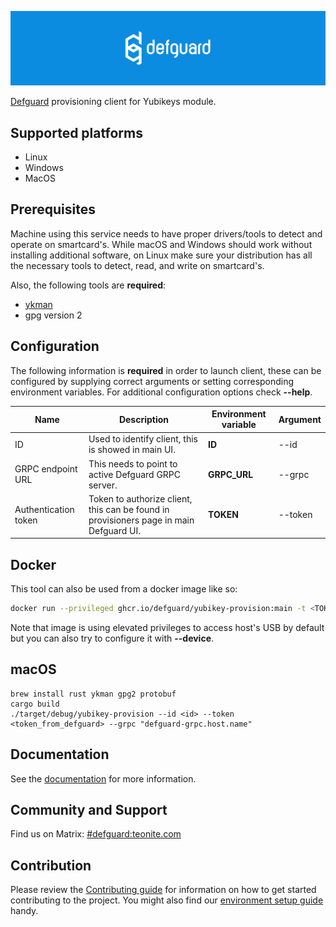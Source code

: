  <p align="center">
    <img src="docs/header.png" alt="defguard">
 </p>

[Defguard](https://github.com/DefGuard/defguard) provisioning client for Yubikeys module.


## Supported platforms

- Linux
- Windows
- MacOS

## Prerequisites
Machine using this service needs to have proper drivers/tools to detect and operate on smartcard's.
While macOS and Windows should work without installing additional software, on Linux make sure your distribution has all the necessary tools to detect, read, and write on smartcard's.

Also, the following tools are **required**:
- [ykman](https://developers.yubico.com/yubikey-manager/)
- gpg version 2

## Configuration
The following information is **required** in order to launch client, these can be configured by supplying correct arguments or setting corresponding environment variables. For additional configuration options check **--help**.

| Name                 | Description                                                                            | Environment variable | Argument |
|----------------------|----------------------------------------------------------------------------------------|----------------------|----------|
|          ID          |                   Used to identify client, this is showed in main UI.                  |        **ID**        |   --id   |
|   GRPC endpoint URL  |                   This needs to point to active Defguard GRPC server.                  |     **GRPC_URL**     |  --grpc  |
| Authentication token | Token to authorize client, this can be found in provisioners page in main Defguard UI. |       **TOKEN**      |  --token |

## Docker
This tool can also be used from a docker image like so:
```bash
docker run --privileged ghcr.io/defguard/yubikey-provision:main -t <TOKEN> --id <ID> --grpc <DEFGUARD_GRPC_URL>
```
Note that image is using elevated privileges to access host's USB by default but you can also try to configure it with **--device**.

## macOS

```
brew install rust ykman gpg2 protobuf
cargo build
./target/debug/yubikey-provision --id <id> --token <token_from_defguard> --grpc "defguard-grpc.host.name"
```

## Documentation

See the [documentation](https://defguard.gitbook.io) for more information.

## Community and Support

Find us on Matrix: [#defguard:teonite.com](https://matrix.to/#/#defguard:teonite.com)

## Contribution

Please review the [Contributing guide](https://defguard.gitbook.io/defguard/for-developers/contributing) for information on how to get started contributing to the project. You might also find our [environment setup guide](https://defguard.gitbook.io/defguard/for-developers/dev-env-setup) handy.
